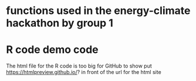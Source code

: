 # functions used in the energy-climate hackathon by group 1


# R code demo code
The html file for the R code is too big for GitHub to show put https://htmlpreview.github.io/? in front of the url for the html site



